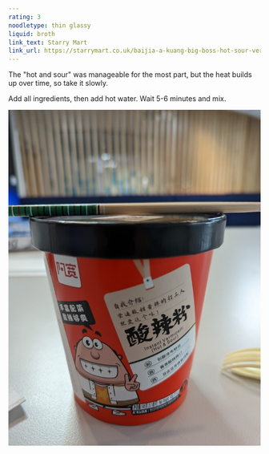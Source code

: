 ```yaml
---
rating: 3
noodletype: thin glassy
liquid: broth
link_text: Starry Mart
link_url: https://starrymart.co.uk/baijia-a-kuang-big-boss-hot-sour-vermicelli-145g.html
---
```


The "hot and sour" was manageable for the most part, but the heat builds up over time, so take it slowly.  

Add all ingredients, then add hot water.  Wait 5-6 minutes and mix.  

![Baijia A-Kuan Big Boss Instant Vermicelli Hot and Sour](images/025.jpg)